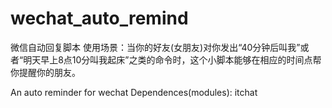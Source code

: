 # wechat_auto_remind
微信自动回复脚本
使用场景：当你的好友(女朋友)对你发出“40分钟后叫我”或者“明天早上8点10分叫我起床”之类的命令时，这个小脚本能够在相应的时间点帮你提醒你的朋友。

An auto reminder for wechat
Dependences(modules):
  itchat 

  
